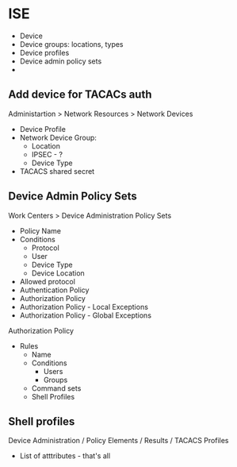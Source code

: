 # ISE

- Device
- Device groups: locations, types
- Device profiles
- Device admin policy sets
- 

## Add device for TACACs auth

Administartion > Network Resources > Network Devices

- Device Profile
- Network Device Group:
  - Location
  - IPSEC - ?
  - Device Type
- TACACS shared secret

## Device Admin Policy Sets

Work Centers > Device Administration Policy Sets

- Policy Name
- Conditions
  - Protocol
  - User
  - Device Type
  - Device Location
- Allowed protocol
- Authentication Policy
- Authorization Policy
- Authorization Policy - Local Exceptions
- Authorization Policy - Global Exceptions

Authorization Policy

- Rules
  - Name
  - Conditions
    - Users
    - Groups
  - Command sets
  - Shell Profiles
 
## Shell profiles

Device Administration / Policy Elements / Results / TACACS Profiles

- List of atttributes - that's all

 
